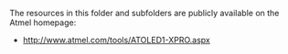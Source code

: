 The resources in this folder and subfolders are publicly available on the Atmel homepage:

* http://www.atmel.com/tools/ATOLED1-XPRO.aspx
